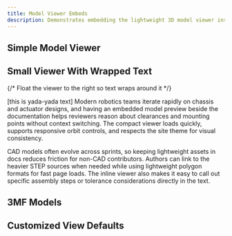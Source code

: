 ```yaml
---
title: Model Viewer Embeds
description: Demonstrates embedding the lightweight 3D model viewer inside markdown using MDX components.
---
```


## Simple Model Viewer

<ModelViewer src="CrudeFrame.stl" height={260} expandedHeight={480} name="CrudeFrame" toolsEnabled={true} />

## Small Viewer With Wrapped Text

<div style={{ display: 'flow-root' }}>
  {/* Float the viewer to the right so text wraps around it */}
  <div style={{ float: 'right', width: 220, margin: '0 0 12px 16px' }}>
    <ModelViewer
      src="CrudeFrame.stl"
      height={180}
      expandedHeight={320}
      name="CrudeFrame-compact"
    />
  </div>

  [this is yada-yada text] Modern robotics teams iterate rapidly on chassis and actuator designs, and having an
  embedded model preview beside the documentation helps reviewers reason about clearances
  and mounting points without context switching. The compact viewer loads quickly,
  supports responsive orbit controls, and respects the site theme for visual consistency.

  CAD models often evolve across sprints, so keeping lightweight assets in docs reduces
  friction for non-CAD contributors. Authors can link to the heavier STEP sources when
  needed while using lightweight polygon formats for fast page loads. The inline viewer
  also makes it easy to call out specific assembly steps or tolerance considerations directly
  in the text.
</div>

## 3MF Models

<ModelViewer src="SpokeESP32DualMc.3mf" height={480} expandedHeight={640} name="SpokeESP32DualMc" toolsEnabled={true}  />

<ModelViewer src="Core_96x_64_32_topless.3mf" height={480} expandedHeight={640} name="Core_96x_64_32_topless" toolsEnabled={true}  />

## Customized View Defaults

<ModelViewer
  src="CrudeFrame.stl"
  height={260}
  expandedHeight={520}
  name="GrayStudioGrid"
  spinMode="on"
  frameMode="LIGHT"
  shadingMode="WHITE"
  styleMode="STUDIO"
  backgroundMode="GRID"
  edgesMode="BLACK"
  outlineColorMode="AUTO"
  edgesLineWidth={2.5}
  ambientLevel={1.5}
  directionalLevel={2.5}
/>
